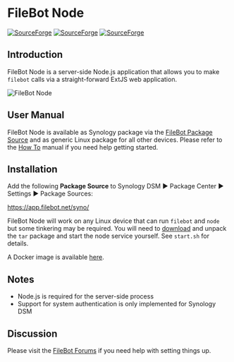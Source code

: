 # FileBot Node
[![SourceForge](https://img.shields.io/sourceforge/dt/filebot/filebot-node.svg)](https://sourceforge.net/projects/filebot/files/filebot-node/)
[![SourceForge](https://img.shields.io/sourceforge/dm/filebot/filebot-node.svg)](https://sourceforge.net/projects/filebot/files/filebot-node/)
[![SourceForge](https://img.shields.io/sourceforge/dw/filebot/filebot-node.svg)](https://sourceforge.net/projects/filebot/files/filebot-node/)

## Introduction
FileBot Node is a server-side Node.js application that allows you to make `filebot` calls via a straight-forward ExtJS web application.

![FileBot Node](http://i.imgur.com/HkQkh2h.png)

## User Manual
FileBot Node is available as Synology package via the [FileBot Package Source](https://www.filebot.net/forums/viewtopic.php?f=3&t=1802#p10572) and as generic Linux package for all other devices. Please refer to the [How To](https://www.filebot.net/forums/viewtopic.php?f=13&t=2733) manual if you need help getting started.

## Installation
Add the following __Package Source__ to Synology DSM ► Package Center ► Settings ► Package Sources:

https://app.filebot.net/syno/

FileBot Node will work on any Linux device that can run `filebot` and `node` but some tinkering may be required. You will need to [download](http://sourceforge.net/projects/filebot/files/filebot-node/) and unpack the `tar` package and start the node service yourself. See `start.sh` for details.

A Docker image is available [here](https://hub.docker.com/r/rednoah/filebot/).

## Notes
* Node.js is required for the server-side process
* Support for system authentication is only implemented for Synology DSM

## Discussion
Please visit the [FileBot Forums](https://www.filebot.net/forums/viewforum.php?f=13) if you need help with setting things up.
